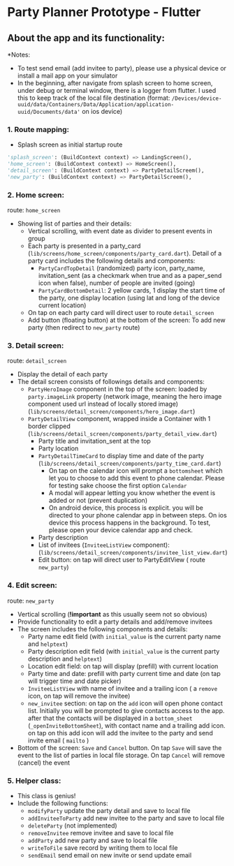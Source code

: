 # Party Planner Prototype - Flutter

## About the app and its functionality:

*Notes: 

- To test send email (add invitee to party), please use a physical device or install a mail app on your simulator
- In the beginning, after navigate from splash screen to home screen, under debug or terminal window, there is a logger from flutter. I used this to keep track of the local file destination (format: `/Devices/device-uuid/data/Containers/Data/Application/application-uuid/Documents/data'` on ios device)

### 1. Route mapping:

- Splash screen as initial startup route

```python
'splash_screen': (BuildContext context) => LandingScreen(),
'home_screen': (BuildContext context) => HomeScreen(),
'detail_screen': (BuildContext context) => PartyDetailScreem(),
'new_party': (BuildContext context) => PartyDetailScreem(),
```

### 2. Home screen:

route: `home_screen`

- Showing list of parties and their details:
    - Vertical scrolling, with event date as divider to present events in group
    - Each party is presented in a party_card (`lib/screens/home_screen/components/party_card.dart`). Detail of a party card includes the following details and components:
        - `PartyCardTopDetail` (randomized) party icon,  party_name, invitation_sent (as a checkmark when true and as a paper_send icon when false), number of people are invited (going)
        - `PartyCardBottomDetail`: 2 yellow cards, 1 display the start time of the party, one display location (using lat and long of the device current location)
    - On tap on each party card will direct user to route `detail_screen`
    - Add button (floating button) at the bottom of the screen: To add new party (then redirect to `new_party` route)

### 3. Detail screen:

route: `detail_screen`

- Display the detail of each party
- The detail screen consists of followings details and components:
    - `PartyHeroImage` component in the top of the screen: loaded by `party.imageLink` property (network image, meaning the hero image component used url instead of locally stored image) (`lib/screens/detail_screen/components/hero_image.dart`)
    - `PartyDetailView` component, wrapped inside a Container with 1 border clipped (`lib/screens/detail_screen/components/party_detail_view.dart`)
        - Party title and invitation_sent at the top
        - Party location
        - `PartyDetailTimeCard` to display time and date of the party (`lib/screens/detail_screen/components/party_time_card.dart`)
            - On tap on the calendar icon will prompt a `bottomsheet` which let you to choose to add this event to phone calendar. Please for testing sake choose the first option `Calendar`
            - A modal will appear letting you know whether the event is added or not (prevent duplication)
            - On android device, this process is explicit. you will be directed to your phone calendar app in between steps. On ios device this process happens in the background. To test, please open your device calendar app and check.
        - Party description
        - List of invitees (`InviteeListView` component): (`lib/screens/detail_screen/components/invitee_list_view.dart`)
        - Edit button: on tap will direct user to PartyEditView ( route `new_party`)

### 4. Edit screen:

route: `new_party`

- Vertical scrolling (**!important** as this usually seem not so obvious)
- Provide functionality to edit a party details and add/remove invitees
- The screen includes the following components and details:
    - Party name edit field (with `initial_value` is the current party name and `helptext`)
    - Party description edit field (with `initial_value` is the current party description and `helptext`)
    - Location edit field: on tap will display (prefill) with current location
    - Party time and date: prefill with party current time and date (on tap will trigger time and date picker)
    - `InviteeListView` with name of invitee and a trailing icon ( a `remove` icon, on tap will remove the invitee)
    - `new_invitee` section: on tap on the `add` icon will open phone contact list. Initially you will be prompted to give contacts access to the app. after that the contacts will be displayed in a `bottom_sheet` (`_openInviteBottomSheet`), with contact name and a trailing add icon. on tap on this add icon will add the invitee to the party and send invite email ( `mailto` )
- Bottom of the screen: `Save` and `Cancel` button. On tap `Save` will save the event to the list of parties in local file storage. On tap `Cancel` will remove (cancel) the event

### 5. Helper class:

- This class is genius!
- Include the following functions:
    - `modifyParty` update the party detail and save to local file
    - `addInviteeToParty` add new invitee to the party and save to local file
    - `deleteParty` (not implemented)
    - `removeInvitee` remove invitee and save to local file
    - `addParty` add new party and save to local file
    - `writeToFile` save record by writing them to local file
    - `sendEmail` send email on new invite or send update email
